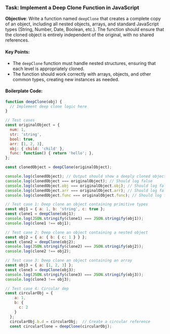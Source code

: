 ### Task: Implement a Deep Clone Function in JavaScript

**Objective**: Write a function named `deepClone` that creates a complete copy of an object, including all nested objects, arrays, and standard JavaScript types (String, Number, Date, Boolean, etc.). The function should ensure that the cloned object is entirely independent of the original, with no shared references.

#### Key Points:
- The `deepClone` function must handle nested structures, ensuring that each level is appropriately cloned.
- The function should work correctly with arrays, objects, and other common types, creating new instances as needed.

#### Boilerplate Code:

```javascript
function deepClone(obj) {
  // Implement deep clone logic here
}

// Test cases
const originalObject = {
  num: 1,
  str: 'string',
  bool: true,
  arr: [1, 2, 3],
  obj: { child: 'child' },
  func: function() { return 'hello'; },
};

const clonedObject = deepClone(originalObject);

console.log(clonedObject); // Output should show a deeply cloned object
console.log(clonedObject === originalObject); // Should log false
console.log(clonedObject.obj === originalObject.obj); // Should log false
console.log(clonedObject.arr === originalObject.arr); // Should log false
console.log(clonedObject.func === originalObject.func); // Should log false
```

```js
// Test case 1: Deep clone an object containing primitive types
const obj1 = { a: 1, b: 'string', c: true };
const clone1 = deepClone(obj1);
console.log(JSON.stringify(clone1) === JSON.stringify(obj1));  
console.log(clone1 !== obj1); 

// Test case 2: Deep clone an object containing a nested object
const obj2 = { a: { b: { c: 1 } } };
const clone2 = deepClone(obj2);
console.log(JSON.stringify(clone2) === JSON.stringify(obj2));  
console.log(clone2 !== obj2);  

// Test case 3: Deep clone an object containing an array
const obj3 = { a: [1, 2, 3] };
const clone3 = deepClone(obj3);
console.log(JSON.stringify(clone3) === JSON.stringify(obj3));  
console.log(clone3 !== obj3);

// Test case 4: Circular dep
const circularObj = {
    a: 1,
    b: {
      c: 2
    }
  };
  circularObj.b.d = circularObj;  // Create a circular reference
  const circularClone = deepClone(circularObj);

```